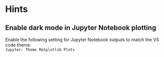 # Hints

## Enable dark mode in Jupyter Notebook plotting

Enable the following setting for Jupyter Notebook outputs to match the VS code theme:  
`Jupyter: Theme Matplotlib Plots` 
